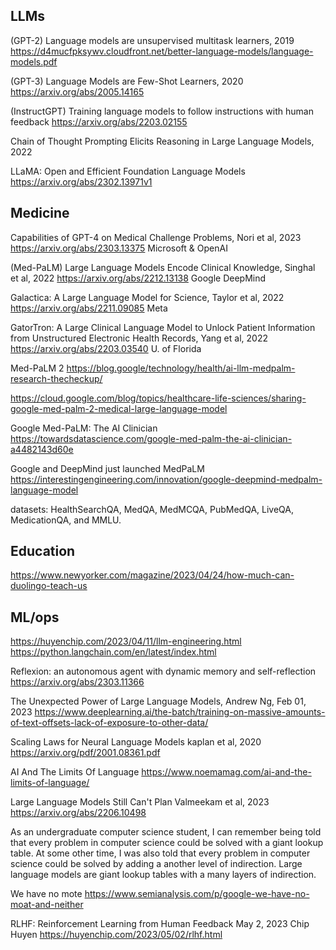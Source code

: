 
## LLMs

(GPT-2) Language models are unsupervised multitask learners, 2019
https://d4mucfpksywv.cloudfront.net/better-language-models/language-models.pdf


(GPT-3) Language Models are Few-Shot Learners, 2020
https://arxiv.org/abs/2005.14165


(InstructGPT) Training language models to follow instructions with human feedback
https://arxiv.org/abs/2203.02155

Chain of Thought Prompting Elicits Reasoning in Large Language Models, 2022


LLaMA: Open and Efficient Foundation Language Models
https://arxiv.org/abs/2302.13971v1


## Medicine

Capabilities of GPT-4 on Medical Challenge Problems, Nori et al, 2023
https://arxiv.org/abs/2303.13375
Microsoft & OpenAI

(Med-PaLM) Large Language Models Encode Clinical Knowledge, Singhal et al, 2022
https://arxiv.org/abs/2212.13138
Google DeepMind

Galactica: A Large Language Model for Science, Taylor et al, 2022
https://arxiv.org/abs/2211.09085
Meta

GatorTron: A Large Clinical Language Model to Unlock Patient Information from Unstructured Electronic Health Records, Yang et al, 2022
https://arxiv.org/abs/2203.03540
U. of Florida


Med-PaLM 2
https://blog.google/technology/health/ai-llm-medpalm-research-thecheckup/

https://cloud.google.com/blog/topics/healthcare-life-sciences/sharing-google-med-palm-2-medical-large-language-model

Google Med-PaLM: The AI Clinician
https://towardsdatascience.com/google-med-palm-the-ai-clinician-a4482143d60e

Google and DeepMind just launched MedPaLM
https://interestingengineering.com/innovation/google-deepmind-medpalm-language-model

datasets: HealthSearchQA, MedQA, MedMCQA, PubMedQA, LiveQA, MedicationQA, and MMLU.


## Education

https://www.newyorker.com/magazine/2023/04/24/how-much-can-duolingo-teach-us


## ML/ops

https://huyenchip.com/2023/04/11/llm-engineering.html
https://python.langchain.com/en/latest/index.html



Reflexion: an autonomous agent with dynamic memory and self-reflection
https://arxiv.org/abs/2303.11366


The Unexpected Power of Large Language Models, Andrew Ng, Feb 01, 2023
https://www.deeplearning.ai/the-batch/training-on-massive-amounts-of-text-offsets-lack-of-exposure-to-other-data/



Scaling Laws for Neural Language Models
kaplan et al, 2020
https://arxiv.org/pdf/2001.08361.pdf



AI And The Limits Of Language
https://www.noemamag.com/ai-and-the-limits-of-language/


Large Language Models Still Can't Plan
Valmeekam et al, 2023
https://arxiv.org/abs/2206.10498

As an undergraduate computer science student, I can remember being told that every problem in computer science could be solved with a giant lookup table. At some other time, I was also told that every problem in computer science could be solved by adding a another level of indirection. Large language models are giant lookup tables with a many layers of indirection.


We have no mote
https://www.semianalysis.com/p/google-we-have-no-moat-and-neither


RLHF: Reinforcement Learning from Human Feedback
May 2, 2023 Chip Huyen
https://huyenchip.com/2023/05/02/rlhf.html
